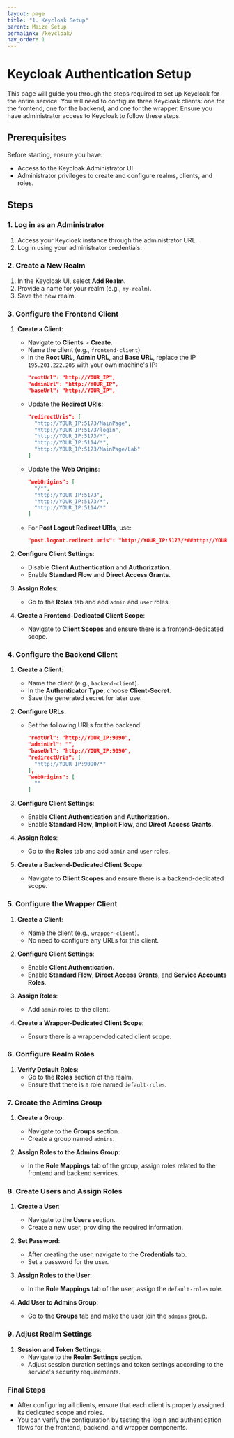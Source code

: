 ```yaml
---
layout: page
title: "1. Keycloak Setup"
parent: Maize Setup
permalink: /keycloak/
nav_order: 1
---
```


# Keycloak Authentication Setup

This page will guide you through the steps required to set up Keycloak for the entire service. You will need to configure three Keycloak clients: one for the frontend, one for the backend, and one for the wrapper. Ensure you have administrator access to Keycloak to follow these steps.

## Prerequisites

Before starting, ensure you have:
- Access to the Keycloak Administrator UI.
- Administrator privileges to create and configure realms, clients, and roles.
  
## Steps

### 1. Log in as an Administrator

1. Access your Keycloak instance through the administrator URL.
2. Log in using your administrator credentials.

### 2. Create a New Realm

1. In the Keycloak UI, select **Add Realm**.
2. Provide a name for your realm (e.g., `my-realm`).
3. Save the new realm.

### 3. Configure the Frontend Client

1. **Create a Client**:
   - Navigate to **Clients** > **Create**.
   - Name the client (e.g., `frontend-client`).
   - In the **Root URL**, **Admin URL**, and **Base URL**, replace the IP `195.201.222.205` with your own machine's IP:
     ```json
     "rootUrl": "http://YOUR_IP",
     "adminUrl": "http://YOUR_IP",
     "baseUrl": "http://YOUR_IP",
     ```
   - Update the **Redirect URIs**:
     ```json
     "redirectUris": [
       "http://YOUR_IP:5173/MainPage",
       "http://YOUR_IP:5173/login",
       "http://YOUR_IP:5173/*",
       "http://YOUR_IP:5114/*",
       "http://YOUR_IP:5173/MainPage/Lab"
     ]
     ```
   - Update the **Web Origins**:
     ```json
     "webOrigins": [
       "/*",
       "http://YOUR_IP:5173",
       "http://YOUR_IP:5173/*",
       "http://YOUR_IP:5114/*"
     ]
     ```
   - For **Post Logout Redirect URIs**, use:
     ```json
     "post.logout.redirect.uris": "http://YOUR_IP:5173/*##http://YOUR_IP:5173/login##http://YOUR_IP:5114/*"
     ```

2. **Configure Client Settings**:
   - Disable **Client Authentication** and **Authorization**.
   - Enable **Standard Flow** and **Direct Access Grants**.

3. **Assign Roles**:
   - Go to the **Roles** tab and add `admin` and `user` roles.

4. **Create a Frontend-Dedicated Client Scope**:
   - Navigate to **Client Scopes** and ensure there is a frontend-dedicated scope.

### 4. Configure the Backend Client

1. **Create a Client**:
   - Name the client (e.g., `backend-client`).
   - In the **Authenticator Type**, choose **Client-Secret**.
   - Save the generated secret for later use.

2. **Configure URLs**:
   - Set the following URLs for the backend:
     ```json
     "rootUrl": "http://YOUR_IP:9090",
     "adminUrl": "",
     "baseUrl": "http://YOUR_IP:9090",
     "redirectUris": [
       "http://YOUR_IP:9090/*"
     ],
     "webOrigins": [
       ""
     ]
     ```

3. **Configure Client Settings**:
   - Enable **Client Authentication** and **Authorization**.
   - Enable **Standard Flow**, **Implicit Flow**, and **Direct Access Grants**.

4. **Assign Roles**:
   - Go to the **Roles** tab and add `admin` and `user` roles.

5. **Create a Backend-Dedicated Client Scope**:
   - Navigate to **Client Scopes** and ensure there is a backend-dedicated scope.

### 5. Configure the Wrapper Client

1. **Create a Client**:
   - Name the client (e.g., `wrapper-client`).
   - No need to configure any URLs for this client.

2. **Configure Client Settings**:
   - Enable **Client Authentication**.
   - Enable **Standard Flow**, **Direct Access Grants**, and **Service Accounts Roles**.

3. **Assign Roles**:
   - Add `admin` roles to the client.

4. **Create a Wrapper-Dedicated Client Scope**:
   - Ensure there is a wrapper-dedicated client scope.


### 6. Configure Realm Roles

1. **Verify Default Roles**:
   - Go to the **Roles** section of the realm.
   - Ensure that there is a role named `default-roles`.

### 7. Create the Admins Group

1. **Create a Group**:
   - Navigate to the **Groups** section.
   - Create a group named `admins`.

2. **Assign Roles to the Admins Group**:
   - In the **Role Mappings** tab of the group, assign roles related to the frontend and backend services.

### 8. Create Users and Assign Roles

1. **Create a User**:
   - Navigate to the **Users** section.
   - Create a new user, providing the required information.
   
2. **Set Password**:
   - After creating the user, navigate to the **Credentials** tab.
   - Set a password for the user.

3. **Assign Roles to the User**:
   - In the **Role Mappings** tab of the user, assign the `default-roles` role.

4. **Add User to Admins Group**:
   - Go to the **Groups** tab and make the user join the `admins` group.

### 9. Adjust Realm Settings

1. **Session and Token Settings**:
   - Navigate to the **Realm Settings** section.
   - Adjust session duration settings and token settings according to the service's security requirements.


### Final Steps

- After configuring all clients, ensure that each client is properly assigned its dedicated scope and roles.
- You can verify the configuration by testing the login and authentication flows for the frontend, backend, and wrapper components.

